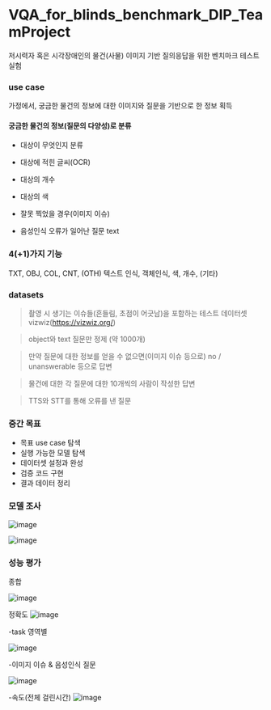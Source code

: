 # VQA_for_blinds_benchmark_DIP_TeamProject

저시력자 혹은 시각장애인의 물건(사물) 이미지 기반 질의응답을 위한 벤치마크 테스트 실험

### use case

가정에서, 궁금한 물건의 정보에 대한 이미지와 질문을 기반으로 한 정보 획득

#### 궁금한 물건의 정보(질문의 다양성)로 분류

- 대상이 무엇인지 분류

- 대상에 적힌 글씨(OCR)

- 대상의 개수

- 대상의 색
  
- 잘못 찍었을 경우(이미지 이슈)

- 음성인식 오류가 일어난 질문 text  

### 4(+1)가지 기능
TXT, OBJ, COL, CNT, (OTH)
텍스트 인식, 객체인식, 색, 개수, (기타)


### datasets
>촬영 시 생기는 이슈들(흔들림, 초점이 어긋남)을 포함하는 테스트 데이터셋 vizwiz(https://vizwiz.org/)

>object와 text 질문만 정제 (약 1000개)

>만약 질문에 대한 정보를 얻을 수 없으면(이미지 이슈 등으로) no / unanswerable 등으로 답변

>물건에 대한 각 질문에 대한 10개씩의 사람이 작성한 답변

>TTS와 STT를 통해 오류를 낸 질문

### 중간 목표

- 목표 use case 탐색
- 실행 가능한 모델 탐색
- 데이터셋 설정과 완성
- 검증 코드 구현
- 결과 데이터 정리

### 모델 조사
![image](https://github.com/ldh-Hoon/VQA_for_blinds_benchmark_DIP_TeamProject/assets/139981434/4b75bddc-5bd9-4bfe-8b24-50d0d809f70e)

![image](https://github.com/ldh-Hoon/VQA_for_blinds_benchmark_DIP_TeamProject/assets/139981434/7a6e0fce-3856-4fab-9245-c44f39801ad9)

### 성능 평가

종합 

![image](https://github.com/ldh-Hoon/VQA_for_blinds_benchmark_DIP_TeamProject/assets/139981434/31b70b53-74df-4ac6-b5c0-8c6b724a18b2)


정확도
![image](https://github.com/ldh-Hoon/VQA_for_blinds_benchmark_DIP_TeamProject/assets/139981434/f2fada16-509a-4a34-b71d-c4bdd589367a)

-task 영역별

![image](https://github.com/ldh-Hoon/VQA_for_blinds_benchmark_DIP_TeamProject/assets/139981434/c41c8a39-9253-42ad-8187-2fb50972b33c)

-이미지 이슈 & 음성인식 질문

![image](https://github.com/ldh-Hoon/VQA_for_blinds_benchmark_DIP_TeamProject/assets/139981434/38fdbbe6-48a9-482e-86b9-4520386e0359)

-속도(전체 걸린시간)
![image](https://github.com/ldh-Hoon/VQA_for_blinds_benchmark_DIP_TeamProject/assets/139981434/b58c7f49-1468-4dfc-8020-28545ba6111f)


